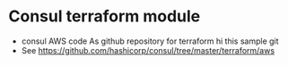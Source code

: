 # Consul terraform module
* consul AWS code As github repository for terraform
hi this sample git 
* See https://github.com/hashicorp/consul/tree/master/terraform/aws
